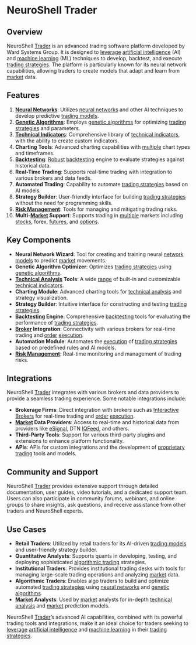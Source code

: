 # NeuroShell Trader

## Overview
NeuroShell [Trader](../t/trader.md) is an advanced trading software platform developed by Ward Systems Group. It is designed to [leverage](../l/leverage.md) [artificial intelligence](../a/artificial_intelligence_in_trading.md) (AI) and [machine learning](../m/machine_learning.md) (ML) techniques to develop, backtest, and execute [trading strategies](../t/trading_strategies.md). The platform is particularly known for its neural network capabilities, allowing traders to create models that adapt and learn from [market](../m/market.md) data.

## Features
1. **[Neural Networks](../n/neural_networks_in_trading.md)**: Utilizes [neural networks](../n/neural_networks_in_trading.md) and other AI techniques to develop predictive [trading models](../t/trading_models.md).
2. **[Genetic Algorithms](../g/genetic_algorithms_in_trading.md)**: Employs [genetic algorithms](../g/genetic_algorithms_in_trading.md) for optimizing [trading strategies](../t/trading_strategies.md) and parameters.
3. **[Technical Indicators](../t/technical_indicators.md)**: Comprehensive library of [technical indicators](../t/technical_indicators.md), with the ability to create custom indicators.
4. **Charting Tools**: Advanced charting capabilities with [multiple](../m/multiple.md) chart types and timeframes.
5. **[Backtesting](../b/backtesting.md)**: [Robust](../r/robust.md) [backtesting](../b/backtesting.md) engine to evaluate strategies against historical data.
6. **Real-Time Trading**: Supports real-time trading with integration to various brokers and data feeds.
7. **Automated Trading**: Capability to automate [trading strategies](../t/trading_strategies.md) based on AI models.
8. **Strategy Builder**: User-friendly interface for building [trading strategies](../t/trading_strategies.md) without the need for programming skills.
9. **[Risk Management](../r/risk_management.md)**: Tools for managing and mitigating trading risks.
10. **Multi-[Market](../m/market.md) Support**: Supports trading in [multiple](../m/multiple.md) markets including [stocks](../s/stock.md), forex, [futures](../f/futures.md), and [options](../o/options.md).

## Key Components
- **Neural Network Wizard**: Tool for creating and training neural [network models](../n/network_models_in_trading.md) to predict [market](../m/market.md) movements.
- **Genetic Algorithm Optimizer**: Optimizes [trading strategies](../t/trading_strategies.md) using [genetic algorithms](../g/genetic_algorithms_in_trading.md).
- **[Technical Analysis](../t/technical_analysis.md) Tools**: A wide [range](../r/range.md) of built-in and customizable [technical indicators](../t/technical_indicators.md).
- **Charting Module**: Advanced charting tools for [technical analysis](../t/technical_analysis.md) and strategy visualization.
- **Strategy Builder**: Intuitive interface for constructing and testing [trading strategies](../t/trading_strategies.md).
- **[Backtesting](../b/backtesting.md) Engine**: Comprehensive [backtesting](../b/backtesting.md) tools for evaluating the performance of [trading strategies](../t/trading_strategies.md).
- **[Broker](../b/broker.md) Integration**: Connectivity with various brokers for real-time trading and [order](../o/order.md) [execution](../e/execution.md).
- **Automation Module**: Automates the [execution](../e/execution.md) of [trading strategies](../t/trading_strategies.md) based on predefined rules and AI models.
- **[Risk Management](../r/risk_management.md)**: Real-time monitoring and management of trading risks.

## Integrations
NeuroShell [Trader](../t/trader.md) integrates with various brokers and data providers to provide a seamless trading experience. Some notable integrations include:

- **Brokerage Firms**: Direct integration with brokers such as [Interactive Brokers](../i/interactive_brokers.md) for real-time trading and [order](../o/order.md) [execution](../e/execution.md).
- **[Market](../m/market.md) Data Providers**: Access to real-time and historical data from providers like [eSignal](../e/esignal.md), DTN [IQFeed](../i/iqfeed.md), and others.
- **Third-Party Tools**: Support for various third-party plugins and extensions to enhance platform functionality.
- **APIs**: APIs for custom integrations and the development of [proprietary trading](../p/proprietary_trading.md) tools and models.

## Community and Support
NeuroShell [Trader](../t/trader.md) provides extensive support through detailed documentation, user guides, video tutorials, and a dedicated support team. Users can also participate in community forums, webinars, and online groups to share insights, ask questions, and receive assistance from other traders and NeuroShell experts.

## Use Cases
- **Retail Traders**: Utilized by retail traders for its AI-driven [trading models](../t/trading_models.md) and user-friendly strategy builder.
- **Quantitative Analysts**: Supports quants in developing, testing, and deploying sophisticated [algorithmic trading](../a/algorithmic_trading.md) strategies.
- **Institutional Traders**: Provides institutional trading desks with tools for managing large-scale trading operations and analyzing [market](../m/market.md) data.
- **Algorithmic Traders**: Enables algo traders to build and optimize automated [trading strategies](../t/trading_strategies.md) using [neural networks](../n/neural_networks_in_trading.md) and [genetic algorithms](../g/genetic_algorithms_in_trading.md).
- **[Market](../m/market.md) Analysts**: Used by [market](../m/market.md) analysts for in-depth [technical analysis](../t/technical_analysis.md) and [market](../m/market.md) prediction models.

NeuroShell [Trader](../t/trader.md)’s advanced AI capabilities, combined with its powerful trading tools and integrations, make it an ideal choice for traders seeking to [leverage](../l/leverage.md) [artificial intelligence](../a/artificial_intelligence_in_trading.md) and [machine learning](../m/machine_learning.md) in their [trading strategies](../t/trading_strategies.md).
